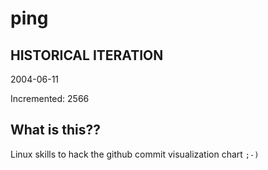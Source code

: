 # ping

## HISTORICAL ITERATION
2004-06-11

Incremented: 2566

## What is this?? 
Linux skills to hack the github commit visualization chart `;-)`

